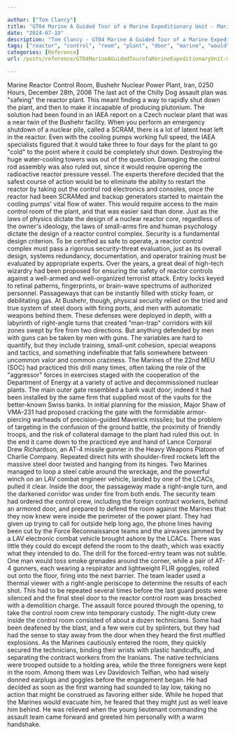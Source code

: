 ```yaml
---

author: ["Tom Clancy"]
title: "GT04 Marine A Guided Tour of a Marine Expeditionary Unit - Marine_split_187.html"
date: "2024-07-19"
description: "Tom Clancy - GT04 Marine A Guided Tour of a Marine Expeditionary Unit"
tags: ["reactor", "control", "room", "plant", "door", "marine", "would", "nuclear", "team", "design", "steel", "bushehr", "assault", "taking", "fire", "security", "men", "weapon", "behind", "force", "inside", "crew", "technician", "power", "last"]
categories: [Reference]
url: /posts/reference/GT04MarineAGuidedTourofaMarineExpeditionaryUnit-marinesplit187html

---
```



Marine
Reactor Control Room, Bushehr Nuclear Power Plant, Iran, 0250 Hours, December 28th, 2006
The last act of the Chilly Dog assault plan was "safeing" the reactor plant. This meant finding a way to rapidly shut down the plant, and then to make it incapable of producing plutonium. The solution had been found in an IAEA report on a Czech nuclear plant that was a near twin of the Bushehr facility.
When you perform an emergency shutdown of a nuclear pile, called a SCRAM, there is a lot of latent heat left in the reactor. Even with the cooling pumps working full speed, the IAEA specialists figured that it would take three to four days for the plant to go "cold" to the point where it could be completely shut down. Destroying the huge water-cooling towers was out of the question. Damaging the control rod assembly was also ruled out, since it would require opening the radioactive reactor pressure vessel. The experts therefore decided that the safest course of action would be to eliminate the ability to restart the reactor by taking out the control rod electronics and consoles, once the reactor had been SCRAMed and backup generators started to maintain the cooling pumps' vital flow of water. This would require access to the main control room of the plant, and that was easier said than done.
Just as the laws of physics dictate the design of a nuclear reactor core, regardless of the owner's ideology, the laws of small-arms fire and human psychology dictate the design of a reactor control complex. Security is a fundamental design criterion. To be certified as safe to operate, a reactor control complex must pass a rigorous security-threat evaluation, just as its overall design, systems redundancy, documentation, and operator training must be evaluated by appropriate experts. Over the years, a great deal of high-tech wizardry had been proposed for ensuring the safety of reactor controls against a well-armed and well-organized terrorist attack. Entry locks keyed to retinal patterns, fingerprints, or brain-wave spectrums of authorized personnel. Passageways that can be instantly filled with sticky foam, or debilitating gas.
At Bushehr, though, physical security relied on the tried and true system of steel doors with firing ports, and men with automatic weapons behind them. These defenses were deployed in depth, with a labyrinth of right-angle turns that created "man-trap" corridors with kill zones swept by fire from two directions.
But anything defended by men with guns can be taken by men with guns. The variables are hard to quantify, but they include training, small-unit cohesion, special weapons and tactics, and something indefinable that falls somewhere between uncommon valor and common craziness. The Marines of the 22nd MEU (SOC) had practiced this drill many times, often taking the role of the "aggressor" forces in exercises staged with the cooperation of the Department of Energy at a variety of active and decommissioned nuclear plants.
The main outer gate resembled a bank vault door; indeed it had been installed by the same firm that supplied most of the vaults for the better-known Swiss banks. In initial planning for the mission, Major Shaw of VMA-231 had proposed cracking the gate with the formidable armor-piercing warheads of precision-guided Maverick missiles; but the problem of targeting in the confusion of the ground battle, the proximity of friendly troops, and the risk of collateral damage to the plant had ruled this out.
In the end it came down to the practiced eye and hand of Lance Corporal Drew Richardson, an AT-4 missile gunner in the Heavy Weapons Platoon of Charlie Company. Repeated direct hits with shoulder-fired rockets left the massive steel door twisted and hanging from its hinges. Two Marines managed to loop a steel cable around the wreckage, and the powerful winch on an LAV combat engineer vehicle, landed by one of the LCACs, pulled it clear. Inside the door, the passageway made a right-angle turn, and the darkened corridor was under fire from both ends.
The security team had ordered the control crew, including the foreign contract workers, behind an armored door, and prepared to defend the room against the Marines that they now knew were inside the perimeter of the power plant. They had given up trying to call for outside help long ago, the phone lines having been cut by the Force Reconnaissance teams and the airwaves jammed by a LAV electronic combat vehicle brought ashore by the LCACs. There was little they could do except defend the room to the death, which was exactly what they intended to do.
The drill for the forced-entry team was not subtle. One man would toss smoke grenades around the corner, while a pair of AT-4 gunners, each wearing a respirator and lightweight FLIR goggles, rolled out onto the floor, firing into the next barrier. The team leader used a thermal viewer with a right-angle periscope to determine the results of each shot. This had to be repeated several times before the last guard posts were silenced and the final steel door to the reactor control room was breached with a demolition charge.
The assault force poured through the opening, to take the control room crew into temporary custody. The night-duty crew inside the control room consisted of about a dozen technicians. Some had been deafened by the blast, and a few were cut by splinters, but they had had the sense to stay away from the door when they heard the first muffled explosions. As the Marines cautiously entered the room, they quickly secured the technicians, binding their wrists with plastic handcuffs, and separating the contract workers from the Iranians. The native technicians were trooped outside to a holding area, while the three foreigners were kept in the room.
Among them was Lev Davidovich Telfian, who had wisely donned earplugs and goggles before the engagement began. He had decided as soon as the first warning had sounded to lay low, taking no action that might be construed as favoring either side. While he hoped that the Marines would evacuate him, he feared that they might just as well leave him behind. He was relieved when the young lieutenant commanding the assault team came forward and greeted him personally with a warm handshake.
